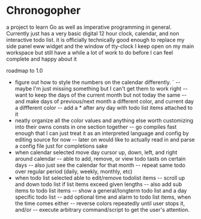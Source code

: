 # Chronogopher

a project to learn Go as well as imperative programming in general.  Currently just has a very basic digital 12 hour clock, calendar, and non interactive todo list.
it is officially technically good enough to replace my side panel eww widget and the window of tty-clock I keep open on my main workspace
but still have a while a lot of work to do before I can feel complete and happy about it

roadmap to 1.0

- figure out how to style the numbers on the calendar differently.
` -- maybe I'm just missing something but I can't get them to work right
  -- want to keep the days of the current month but not today the same
  -- and make days of previous/next month a different color, and current day a diffferent color
  -- add a * after any day with todo list items attached to it
- neatly organize all the color values and anything else worth customizing into their owns consts in one section together
  -- go compiles fast enough that I can just treat it as an interpreted language and config by editing source for now
  -- later on would like to actually read in and parse a config file just for completions sake
- when calendar selected move day cursor up, down, left, and right around calendar
 -- able to add, remove, or view todo tasts on certain days
 -- also just see the calendar for that month
 -- repeat same todo over regular period (daily, weekly, monthly, etc)
- when todo list selected able to edit/remove todolist items
 -- scroll up and down todo list if list items exceed given lengths
 -- also add sub items to todo list items
 -- show a general/longterm todo list and a day specific todo list
 -- add optional time and alarm to todo list items, when the time comes either
   -- reverse colors repeatedly until user stops it, and/or
   -- execute arbitrary command/script to get the user's attention.
